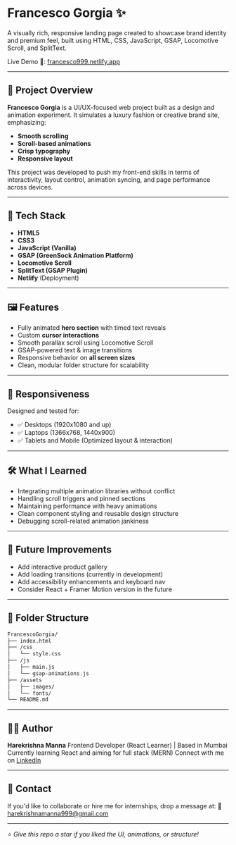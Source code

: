 # Francesco Gorgia ✨

A visually rich, responsive landing page created to showcase brand identity and premium feel, built using HTML, CSS, JavaScript, GSAP, Locomotive Scroll, and SplitText.

Live Demo 🔗: [francesco999.netlify.app](https://francesco999.netlify.app/)

---

## 📌 Project Overview

**Francesco Gorgia** is a UI/UX-focused web project built as a design and animation experiment. It simulates a luxury fashion or creative brand site, emphasizing:

* **Smooth scrolling**
* **Scroll-based animations**
* **Crisp typography**
* **Responsive layout**

This project was developed to push my front-end skills in terms of interactivity, layout control, animation syncing, and page performance across devices.

---

## 🚀 Tech Stack

* **HTML5**
* **CSS3**
* **JavaScript (Vanilla)**
* **GSAP (GreenSock Animation Platform)**
* **Locomotive Scroll**
* **SplitText (GSAP Plugin)**
* **Netlify** (Deployment)

---

## 🖼️ Features

* Fully animated **hero section** with timed text reveals
* Custom **cursor interactions**
* Smooth parallax scroll using Locomotive Scroll
* GSAP-powered text & image transitions
* Responsive behavior on **all screen sizes**
* Clean, modular folder structure for scalability

---

## 📱 Responsiveness

Designed and tested for:

* ✅ Desktops (1920x1080 and up)
* ✅ Laptops (1366x768, 1440x900)
* ✅ Tablets and Mobile (Optimized layout & interaction)

---

## 🛠️ What I Learned

* Integrating multiple animation libraries without conflict
* Handling scroll triggers and pinned sections
* Maintaining performance with heavy animations
* Clean component styling and reusable design structure
* Debugging scroll-related animation jankiness

---

## 🧠 Future Improvements

* Add interactive product gallery
* Add loading transitions (currently in development)
* Add accessibility enhancements and keyboard nav
* Consider React + Framer Motion version in the future

---

## 📂 Folder Structure

```bash
FrancescoGorgia/
├── index.html
├── /css
│   └── style.css
├── /js
│   ├── main.js
│   └── gsap-animations.js
├── /assets
│   ├── images/
│   └── fonts/
└── README.md
```

---

## 👨‍💻 Author

**Harekrishna Manna**
Frontend Developer (React Learner) | Based in Mumbai
Currently learning React and aiming for full stack (MERN)
Connect with me on [LinkedIn](www.linkedin.com/in/harekrishna-manna-22569736b)

---

## 💌 Contact

If you'd like to collaborate or hire me for internships, drop a message at:
📧 [harekrishnamanna999@gmail.com](mailto:swimkrihna150@gmail.com)

---

⭐️ *Give this repo a star if you liked the UI, animations, or structure!*
